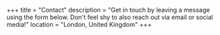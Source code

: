 +++
title = "Contact"
description = "Get in touch by leaving a message using the form below. Don't feel shy to also reach out via email or social media!"
location = "London, United Kingdom"
+++
